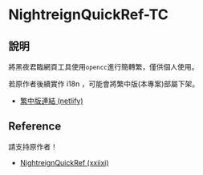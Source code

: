 # NightreignQuickRef-TC

## 說明

將黑夜君臨網頁工具使用`opencc`進行簡轉繁，僅供個人使用。

若原作者後續實作 i18n ，可能會將繁中版(本專案)部屬下架。 

- [繁中版連結 (netlify)](https://nightreign-reference-tc.netlify.app/)

## Reference
請支持原作者！
- [NightreignQuickRef (xxiixi)](https://github.com/xxiixi/NightreignQuickRef)